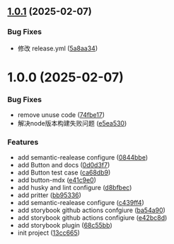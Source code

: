 ## [1.0.1](https://github.com/exploitationExplorers/React-comonent-design/compare/v1.0.0...v1.0.1) (2025-02-07)


### Bug Fixes

* 修改 release.yml ([5a8aa34](https://github.com/exploitationExplorers/React-comonent-design/commit/5a8aa34616ec5ce5cd56d4690821a72a4f088516))

# 1.0.0 (2025-02-07)


### Bug Fixes

* remove unuse code ([74fbe17](https://github.com/exploitationExplorers/React-comonent-design/commit/74fbe17bb6d2411330263d81bf241150f1bbd9d1))
* 解决node版本构建失败问题 ([e5ea530](https://github.com/exploitationExplorers/React-comonent-design/commit/e5ea530c1c7f2b23fb51871474c812368379d8e3))


### Features

* add  semantic-realease configure ([0844bbe](https://github.com/exploitationExplorers/React-comonent-design/commit/0844bbe2d37860e54cc175dcc4f23b2485897f8b))
* add Button and docs ([0d0d3f7](https://github.com/exploitationExplorers/React-comonent-design/commit/0d0d3f761ecb86ebbf7074129c3d4f3d00c9dfe2))
* add Button test case ([ca68db9](https://github.com/exploitationExplorers/React-comonent-design/commit/ca68db9526e8035be212f0f8ddea61b87a538c51))
* add button-mdx ([e41c9e0](https://github.com/exploitationExplorers/React-comonent-design/commit/e41c9e086e315cc45ac5dcebb9759aaccf432b35))
* add husky and lint configure ([d8bfbec](https://github.com/exploitationExplorers/React-comonent-design/commit/d8bfbecdf769c56328ddf684054e8e9bf17adf0a))
* add pritter ([bb95336](https://github.com/exploitationExplorers/React-comonent-design/commit/bb95336fb75b49c0a120c22a115dc07821f0971c))
* add semantic-realease configure ([c439ff4](https://github.com/exploitationExplorers/React-comonent-design/commit/c439ff47638d0a36457b9ddfbc8e1db19096992d))
* add storybook github actions confgiure ([ba54a90](https://github.com/exploitationExplorers/React-comonent-design/commit/ba54a9035e88b89eae597ec163a41a27b8a61343))
* add storybook github actions configiure ([e42bc8d](https://github.com/exploitationExplorers/React-comonent-design/commit/e42bc8da5b72f09362310c0321cb1e66bafcbe45))
* add storybook plugin ([68c55bb](https://github.com/exploitationExplorers/React-comonent-design/commit/68c55bb39e8ebc4c04c6501f064e94cbd4677376))
* init project ([13cc665](https://github.com/exploitationExplorers/React-comonent-design/commit/13cc66573246bc4c880a83f2ea24f32a89cc8528))
